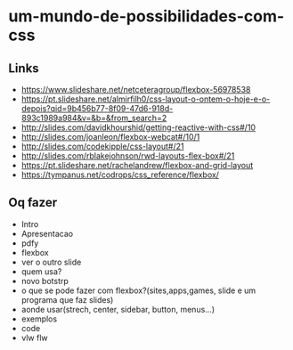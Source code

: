 # um-mundo-de-possibilidades-com-css

## Links
- https://www.slideshare.net/netceteragroup/flexbox-56978538
- https://pt.slideshare.net/almirfilh0/css-layout-o-ontem-o-hoje-e-o-depois?qid=9b456b77-8f09-47d6-918d-893c1989a984&v=&b=&from_search=2
- http://slides.com/davidkhourshid/getting-reactive-with-css#/10
- http://slides.com/joanleon/flexbox-webcat#/10/1
- http://slides.com/codekipple/css-layout#/21
- http://slides.com/rblakejohnson/rwd-layouts-flex-box#/21
- https://pt.slideshare.net/rachelandrew/flexbox-and-grid-layout
- https://tympanus.net/codrops/css_reference/flexbox/

## Oq fazer
- Intro
- Apresentacao
- pdfy
- flexbox
- ver o outro slide
- quem usa?
- novo botstrp
- o que se pode fazer com flexbox?(sites,apps,games, slide e um programa que faz slides)
- aonde usar(strech, center, sidebar, button, menus...)
- exemplos
- code
- vlw flw